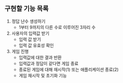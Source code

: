 ## 구현할 기능 목록
1. 정답 난수 생성하기
    * 1부터 9까지의 다른 수로 이루어진 3자리 수
2. 사용자의 입력값 받기
    * 입력 값 받기
    * 입력 값 유효성 확인
3. 게임 진행
    * 입력값에 대한 결과 반환
    * 입력값과 정답이 같다면 게임 종료
    * 종료된 게임에 대해 재시작(1) 또는 애플리케이션 종료(2)
    * 게임 재시작 및 초기화 기능